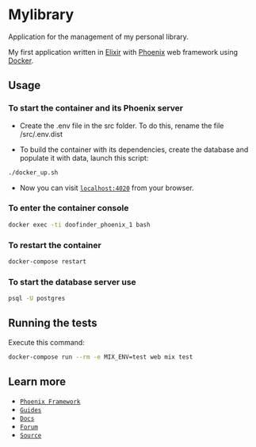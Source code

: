 # Mylibrary

Application for the management of my personal library.

My first application written in [Elixir](http://elixir-lang.github.io)
with [Phoenix](http://phoenixframework.org) web framework using
[Docker](https://www.docker.com).

## Usage

### To start the container and its Phoenix server

* Create the .env file in the src folder. To do this, rename the file /src/.env.dist

* To build the container with its dependencies, create the database and populate it with data, launch this script:

```bash
./docker_up.sh
```

* Now you can visit [`localhost:4020`](http://localhost:4020) from your browser.

### To enter the container console

```bash
docker exec -ti doofinder_phoenix_1 bash
```

### To restart the container

```bash
docker-compose restart
```

### To start the database server use

```bash
psql -U postgres
```

## Running the tests

Execute this command:

```bash
docker-compose run --rm -e MIX_ENV=test web mix test
```

## Learn more

* [`Phoenix Framework`](https://www.phoenixframework.org/)
* [`Guides`](https://hexdocs.pm/phoenix/overview.html)
* [`Docs`](https://hexdocs.pm/phoenix)
* [`Forum`](https://elixirforum.com/c/phoenix-forum)
* [`Source`](https://github.com/phoenixframework/phoenix)

